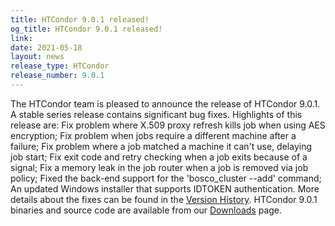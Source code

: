 ```yaml
---
title: HTCondor 9.0.1 released!
og_title: HTCondor 9.0.1 released!
link: 
date: 2021-05-18
layout: news
release_type: HTCondor
release_number: 9.0.1
---
```


The HTCondor team is pleased to announce the release of HTCondor 9.0.1. A stable series release contains significant bug fixes.  Highlights of this release are: Fix problem where X.509 proxy refresh kills job when using AES encryption; Fix problem when jobs require a different machine after a failure; Fix problem where a job matched a machine it can't use, delaying job start; Fix exit code and retry checking when a job exits because of a signal; Fix a memory leak in the job router when a job is removed via job policy; Fixed the back-end support for the 'bosco_cluster --add' command; An updated Windows installer that supports IDTOKEN authentication.  More details about the fixes can be found in the <a href="https://htcondor.readthedocs.io/en/v9_0/version-history/stable-release-series-90.html#version-9-0-1"> Version History</a>.  HTCondor 9.0.1 binaries and source code are available from our <a href="http://htcondor.org/downloads/">Downloads</a> page. 
